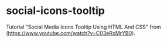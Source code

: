 # social-icons-tooltip
Tutorial "Social Media Icons Tooltip Using HTML And CSS" from (https://www.youtube.com/watch?v=C03eRxMrYB0).
